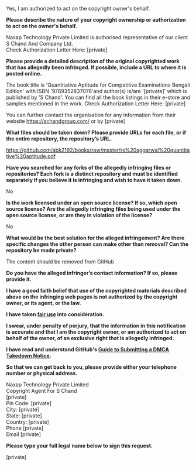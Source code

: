 Yes, I am authorized to act on the copyright owner's behalf.

**Please describe the nature of your copyright ownership or authorization to act on the owner's behalf.**

Naxap Technology Private Limited is authorised representative of our client S Chand And Company Ltd.  
Check Authorization Letter Here: [private]

**Please provide a detailed description of the original copyrighted work that has allegedly been infringed. If possible, include a URL to where it is posted online.**

The book title is 'Quantitative Aptitude for Competitive Examinations Bengali Edition' with ISBN '9789352837076'and author(s) is/are '[private]' which is published by 'S Chand'. You can find all the book listings in their e-store and samples mentioned in the work. Check Authorization Letter Here: [private]

You can further contact the organisation for any information from their website https://schandgroup.com/ or by [private]

**What files should be taken down? Please provide URLs for each file, or if the entire repository, the repository’s URL.**

https://github.com/abk2192/books/raw/master/rs%20aggarwal%20quantitative%20aptitude.pdf

**Have you searched for any forks of the allegedly infringing files or repositories? Each fork is a distinct repository and must be identified separately if you believe it is infringing and wish to have it taken down.**

No

**Is the work licensed under an open source license? If so, which open source license? Are the allegedly infringing files being used under the open source license, or are they in violation of the license?**

No

**What would be the best solution for the alleged infringement? Are there specific changes the other person can make other than removal? Can the repository be made private?**

The content should be removed from GitHub

**Do you have the alleged infringer’s contact information? If so, please provide it.**

**I have a good faith belief that use of the copyrighted materials described above on the infringing web pages is not authorized by the copyright owner, or its agent, or the law.**

**I have taken <a href="https://www.lumendatabase.org/topics/22">fair use</a> into consideration.**

**I swear, under penalty of perjury, that the information in this notification is accurate and that I am the copyright owner, or am authorized to act on behalf of the owner, of an exclusive right that is allegedly infringed.**

**I have read and understand GitHub's <a href="https://docs.github.com/articles/guide-to-submitting-a-dmca-takedown-notice/">Guide to Submitting a DMCA Takedown Notice</a>.**

**So that we can get back to you, please provide either your telephone number or physical address.**

Naxap Technology Private Limited  
Copyright Agent For S Chand  
[private]  
Pin Code: [private]  
City: [private]  
State: [private]  
Country: [private]  
Phone [private]  
Email [private]

**Please type your full legal name below to sign this request.**

[private]
